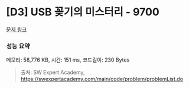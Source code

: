 # [D3] USB 꽂기의 미스터리 - 9700 

[문제 링크](https://swexpertacademy.com/main/code/problem/problemDetail.do?contestProbId=AXDNEA3aaU0DFAVX) 

### 성능 요약

메모리: 58,776 KB, 시간: 151 ms, 코드길이: 230 Bytes



> 출처: SW Expert Academy, https://swexpertacademy.com/main/code/problem/problemList.do